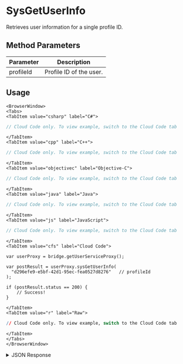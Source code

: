 # SysGetUserInfo

Retrieves user information for a single profile ID.

<PartialServop service_name="user" operation_name="SYS_GET_USER_INFO" />

## Method Parameters
Parameter | Description
--------- | -----------
profileId | Profile ID of the user.

## Usage

```mdx-code-block
<BrowserWindow>
<Tabs>
<TabItem value="csharp" label="C#">
```

```csharp
// Cloud Code only. To view example, switch to the Cloud Code tab
```

```mdx-code-block
</TabItem>
<TabItem value="cpp" label="C++">
```

```cpp
// Cloud Code only. To view example, switch to the Cloud Code tab
```

```mdx-code-block
</TabItem>
<TabItem value="objectivec" label="Objective-C">
```

```objectivec
// Cloud Code only. To view example, switch to the Cloud Code tab
```

```mdx-code-block
</TabItem>
<TabItem value="java" label="Java">
```

```java
// Cloud Code only. To view example, switch to the Cloud Code tab
```

```mdx-code-block
</TabItem>
<TabItem value="js" label="JavaScript">
```

```javascript
// Cloud Code only. To view example, switch to the Cloud Code tab
```

```mdx-code-block
</TabItem>
<TabItem value="cfs" label="Cloud Code">
```

```cfscript
var userProxy = bridge.getUserServiceProxy();

var postResult = userProxy.sysGetUserInfo(
  "d296efe9-e5bf-42d1-95ec-fea0527d8276"   // profileId
);   

if (postResult.status == 200) {
    // Success!
}
```

```mdx-code-block
</TabItem>
<TabItem value="r" label="Raw">
```

```r
// Cloud Code only. To view example, switch to the Cloud Code tab
```

```mdx-code-block
</TabItem>
</Tabs>
</BrowserWindow>
```

<details>
<summary>JSON Response</summary>

```json
{
  "data": {
    "emailAddress": "someemail@somedomain.com",
    "playerName": "email guest1",
    "profileId": "d296efe9-e5bf-42d1-95ec-fea0527d8276",
    "countryCode": "US",
    "timeZoneOffset": -4,
    "summaryFriendData": null
  },
  "status": 200
}
```
</details>

